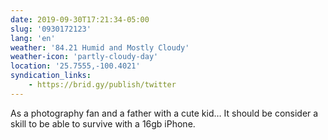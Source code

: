 ```yaml
---
date: 2019-09-30T17:21:34-05:00
slug: '0930172123'
lang: 'en'
weather: '84.21 Humid and Mostly Cloudy'
weather-icon: 'partly-cloudy-day'
location: '25.7555,-100.4021'
syndication_links:
    - https://brid.gy/publish/twitter
---
```

As a photography fan and a father with a cute kid… 
It should be consider a skill to be able to survive with a 16gb iPhone.